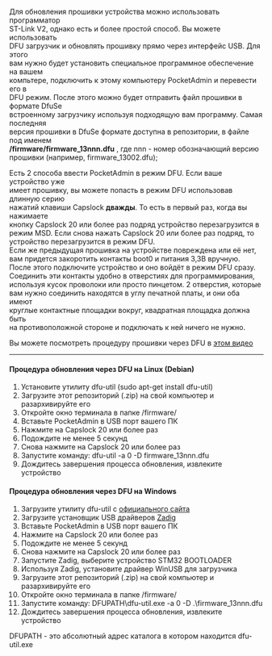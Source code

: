 Для обновления прошивки устройства можно использовать программатор  
ST-Link V2, однако есть и более простой способ. Вы можете использовать  
DFU загрузчик и обновлять прошивку прямо через интерфейс USB. Для этого  
вам нужно будет установить специальное программное обеспечение на вашем  
компьтере, подключить к этому компьютеру PocketAdmin и перевести его в  
DFU режим. После этого можно будет отправить файл прошивки в формате DfuSe  
встроенному загрузчику используя подходящую вам программу. Самая последняя  
версия прошивки в DfuSe формате доступна в репозитории, в файле под именем  
**/firmware/firmware_13nnn.dfu** , где nnn - номер обозначающий версию  
прошивки (например, firmware_13002.dfu);  
  
Есть 2 способа ввести PocketAdmin в режим DFU. Если ваше устройство уже  
имеет прошивку, вы можете попасть в режим DFU использовав длинную серию  
нажатий клавиши Capslock **дважды**. То есть в первый раз, когда вы нажимаете  
кнопку Capslock 20 или более раз подряд устройство перезагрузится в  
режим MSD. Если снова нажать Capslock 20 или более раз подряд, то  
устройство перезагрузится в режим DFU.  
Если же предыдущая прошивка на устройстве повреждена или её нет,  
вам придется закоротить контакты boot0 и питания 3,3В вручную.  
После этого подключите устройство и оно войдёт в режим DFU сразу.  
Соединить эти контакты удобно в отверстиях для программирования,  
используя кусок проволоки или просто пинцетом. 2 отверстия, которые  
вам нужно соединить находятся в углу печатной платы, и они оба имеют  
круглые контактные площадки вокруг, квадратная площадка должна быть  
на противоположной стороне и подключать к ней ничего не нужно.  
  
Вы можете посмотреть процедуру прошивки через DFU в [этом видео](https://vk.com/video-223701774_456239022)  
  
---
  
#### Процедура обновления через DFU на Linux (Debian)  
  
1. Установите утилиту dfu-util (sudo apt-get install dfu-util)  
2. Загрузите этот репозиторий (.zip) на свой компьютер и разархивируйте его  
3. Откройте окно терминала в папке /firmware/  
4. Вставьте PocketAdmin в USB порт вашего ПК  
5. Нажмите на Capslock 20 или более раз  
6. Подождите не менее 5 секунд  
7. Снова нажмите на Capslock 20 или более раз  
8. Запустите команду: dfu-util -a 0 -D firmware_13nnn.dfu  
9. Дождитесь завершения процесса обновления, извлеките устройство  
  
#### Процедура обновления через DFU на Windows  
  
1. Загрузите утилиту dfu-util c [официального сайта](https://sourceforge.net/projects/dfu-util/files/)  
2. Загрузите установщик USB драйверов [Zadig](https://zadig.akeo.ie/)  
3. Вставьте PocketAdmin в USB порт вашего ПК  
4. Нажмите на Capslock 20 или более раз  
5. Подождите не менее 5 секунд  
6. Снова нажмите на Capslock 20 или более раз  
7. Запустите Zadig, выберите устройство STM32 BOOTLOADER  
8. Используя Zadig, установите драйвер WinUSB для загрузчика  
9. Загрузите этот репозиторий (.zip) на свой компьютер и разархивируйте его  
10. Откройте окно терминала в папке /firmware/  
11. Запустите команду: DFUPATH\dfu-util.exe -a 0 -D .\firmware_13nnn.dfu  
12. Дождитесь завершения процесса обновления, извлеките устройство  
  
DFUPATH - это абсолютный адрес каталога в котором находится dfu-util.exe  
  